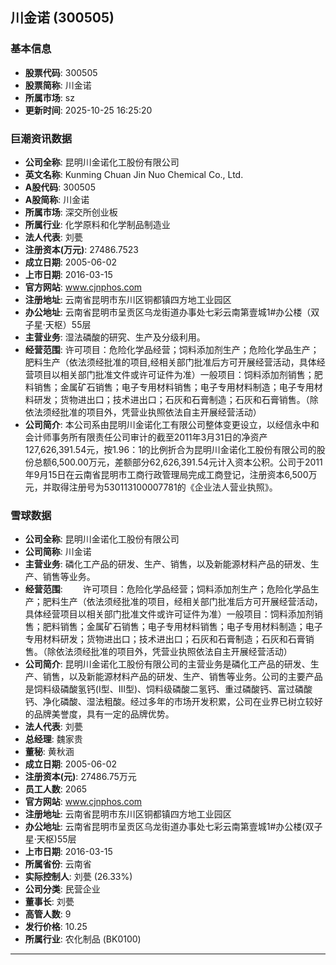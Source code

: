 ## 川金诺 (300505)

### 基本信息

- **股票代码**: 300505
- **股票简称**: 川金诺
- **所属市场**: sz
- **更新时间**: 2025-10-25 16:25:20

### 巨潮资讯数据

- **公司全称**: 昆明川金诺化工股份有限公司
- **英文名称**: Kunming Chuan Jin Nuo Chemical Co., Ltd.
- **A股代码**: 300505
- **A股简称**: 川金诺
- **所属市场**: 深交所创业板
- **所属行业**: 化学原料和化学制品制造业
- **法人代表**: 刘甍
- **注册资本(万元)**: 27486.7523
- **成立日期**: 2005-06-02
- **上市日期**: 2016-03-15
- **官方网站**: www.cjnphos.com
- **注册地址**: 云南省昆明市东川区铜都镇四方地工业园区
- **办公地址**: 云南省昆明市呈贡区乌龙街道办事处七彩云南第壹城1#办公楼（双子星·天枢）55层
- **主营业务**: 湿法磷酸的研究、生产及分级利用。
- **经营范围**: 许可项目：危险化学品经营；饲料添加剂生产；危险化学品生产；肥料生产（依法须经批准的项目,经相关部门批准后方可开展经营活动，具体经营项目以相关部门批准文件或许可证件为准）一般项目：饲料添加剂销售；肥料销售；金属矿石销售；电子专用材料销售；电子专用材料制造；电子专用材料研发；货物进出口；技术进出口；石灰和石膏制造；石灰和石膏销售。（除依法须经批准的项目外，凭营业执照依法自主开展经营活动）
- **公司简介**: 本公司系由昆明川金诺化工有限公司整体变更设立，以经信永中和会计师事务所有限责任公司审计的截至2011年3月31日的净资产127,626,391.54元，按1.96：1的比例折合为昆明川金诺化工股份有限公司的股份总额6,500.00万元，差额部分62,626,391.54元计入资本公积。公司于2011年9月15日在云南省昆明市工商行政管理局完成工商登记，注册资本6,500万元，并取得注册号为530113100007781的《企业法人营业执照》。

### 雪球数据

- **公司全称**: 昆明川金诺化工股份有限公司
- **公司简称**: 川金诺
- **主营业务**: 磷化工产品的研发、生产、销售，以及新能源材料产品的研发、生产、销售等业务。
- **经营范围**: 　　许可项目：危险化学品经营；饲料添加剂生产；危险化学品生产；肥料生产（依法须经批准的项目，经相关部门批准后方可开展经营活动，具体经营项目以相关部门批准文件或许可证件为准）一般项目：饲料添加剂销售；肥料销售；金属矿石销售；电子专用材料销售；电子专用材料制造；电子专用材料研发；货物进出口；技术进出口；石灰和石膏制造；石灰和石膏销售。（除依法须经批准的项目外，凭营业执照依法自主开展经营活动）
- **公司简介**: 昆明川金诺化工股份有限公司的主营业务是磷化工产品的研发、生产、销售，以及新能源材料产品的研发、生产、销售等业务。公司的主要产品是饲料级磷酸氢钙(Ⅰ型、Ⅲ型)、饲料级磷酸二氢钙、重过磷酸钙、富过磷酸钙、净化磷酸、湿法粗酸。经过多年的市场开发积累，公司在业界已树立较好的品牌美誉度，具有一定的品牌优势。
- **法人代表**: 刘甍
- **总经理**: 魏家贵
- **董秘**: 黄秋涵
- **成立日期**: 2005-06-02
- **注册资本(元)**: 27486.75万元
- **员工人数**: 2065
- **官方网站**: www.cjnphos.com
- **注册地址**: 云南省昆明市东川区铜都镇四方地工业园区
- **办公地址**: 云南省昆明市呈贡区乌龙街道办事处七彩云南第壹城1#办公楼(双子星·天枢)55层
- **上市日期**: 2016-03-15
- **所属省份**: 云南省
- **实际控制人**: 刘甍 (26.33%)
- **公司分类**: 民营企业
- **董事长**: 刘甍
- **高管人数**: 9
- **发行价格**: 10.25
- **所属行业**: 农化制品 (BK0100)

---